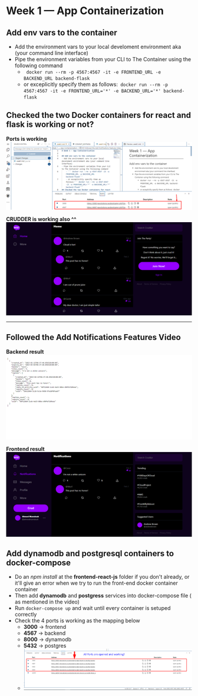 # Week 1 — App Containerization

## Add env vars to the container
- Add the environment vars to your local develoment environment aka (your command line interface)
- Pipe the environment variables from your CLI to The Container using the following command
    - ``` docker run --rm -p 4567:4567 -it -e FRONTEND_URL -e BACKEND_URL backend-flask```
    - or exceplicitly specify them as follows:``` docker run --rm -p 4567:4567 -it -e FRONTEND_URL='*' -e BACKEND_URL='*' backend-flask```
## Checked the two Docker containers for react and flask is working or not?

**Ports is working**
![ports](./imgs/ports.png)

**CRUDDER is working also ^^**
![home](./imgs/home.png)


---

## Followed the Add Notifications Features Video

**Backend result**
![back](./imgs/notifications-backend.png)

**Frontend result**
![front](./imgs/notifications-frontend.png)



## Add dynamodb and postgresql containers to docker-compose

- Do an *npm install* at the **frontend-react-js** folder if you don't already,  or it'll give an error when we try to run the front-end docker container container
- Then add **dynamodb** and **postgress** services into docker-compose file ( as mentioned in the video)
- Run ```docker-compose up``` and wait until every container is setuped correctly
- Check the 4 ports is working as the mapping below 
    - **3000** -> frontend
    - **4567** -> backend
    - **8000** -> dynamodb
    - **5432** -> postgres
    - ![ports](./imgs/ports_check_dy_ps.png)

